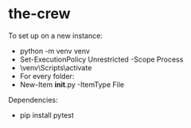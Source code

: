 # the-crew

To set up on a new instance:
- python -m venv venv
- Set-ExecutionPolicy Unrestricted -Scope Process
- \venv\Scripts\activate
- For every folder:
-   New-Item __init__.py -ItemType File

Dependencies:
- pip install pytest